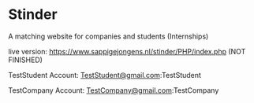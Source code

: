 # Stinder

A matching website for companies and students (Internships)

live version: https://www.sappigejongens.nl/stinder/PHP/index.php (NOT FINISHED)

TestStudent Account: TestStudent@gmail.com:TestStudent

TestCompany Account: TestCompany@gmail.com:TestCompany
